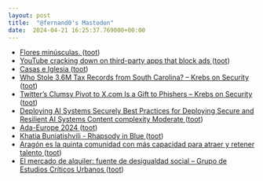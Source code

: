 ```yaml
---
layout: post
title:  "@fernand0's Mastodon"
date:  2024-04-21 16:25:37.769000+00:00
---
```

*  [Flores minúsculas. ](https://avecesunafoto.wordpress.com/2024/04/21/flores-minusculas) ([toot](https://mastodon.social/@fernand0/112310140126237873))
*  [YouTube cracking down on third-party apps that block ads ](https://9to5google.com/2024/04/15/youtube-app-block-ads) ([toot](https://mastodon.social/@fernand0/112310077947935757))
*  [Casas e Iglesia ](https://www.flickr.com/photos/fernand0/53652894411) ([toot](https://mastodon.social/@fernand0/112309839309091175))
*  [Who Stole 3.6M Tax Records from South Carolina? – Krebs on Security ](https://krebsonsecurity.com/2024/04/who-stole-3-6m-tax-records-from-south-carolina) ([toot](https://mastodon.social/@fernand0/112309827439091993))
*  [Twitter’s Clumsy Pivot to X.com Is a Gift to Phishers – Krebs on Security ](https://krebsonsecurity.com/2024/04/twitters-clumsy-pivot-to-x-com-is-a-gift-to-phishers) ([toot](https://mastodon.social/@fernand0/112309653871016143))
*  [Deploying AI Systems Securely Best Practices for Deploying Secure and Resilient AI Systems Content complexity Moderate   ](https://www.cyber.gov.au/resources-business-and-government/governance-and-user-education/artificial-intelligence/deploying-ai-systems-securely) ([toot](https://mastodon.social/@fernand0/112308929180952141))
*  [Ada-Europe 2024   ](https://www.ada-europe.org/conference2024/) ([toot](https://mastodon.social/@fernand0/112308815933243426))
*  [Khatia Buniatishvili - Rhapsody in Blue ](https://www.youtube.com/watch?v=0U-IXWaapx4&amp%3Bfeature=youtu.b) ([toot](https://mastodon.social/@fernand0/112308416207759186))
*  [Aragón es la quinta comunidad con más capacidad para atraer y retener talento ](https://www.elperiodicodearagon.com/aragon/2024/04/15/aragon-quinta-comunidad-capacidad-atraer-talento-101112641.html?am) ([toot](https://mastodon.social/@fernand0/112308248442023151))
*  [El mercado de alquiler: fuente de desigualdad social – Grupo de Estudios Críticos Urbanos ](https://estudioscriticosurbanos.com/2024/04/15/el-mercadode-alquiler) ([toot](https://mastodon.social/@fernand0/112306524056834200))
